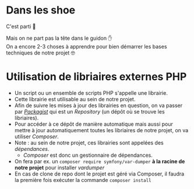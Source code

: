 # Dans les shoe

C'est parti :running:

Mais on ne part pas la tête dans le guidon :hand:  
On a encore 2-3 choses à apprendre pour bien démarrer les bases techniques de notre projet :nerd_face:

# Utilisation de libriaires externes PHP

- Un script ou un ensemble de scripts PHP s'appelle une librairie.
- Cette librairie est utilisable au sein de notre projet.
- Afin de suivre les mises à jour des librairies en question, on va passer par _[Packagist](https://packagist.org/)_ qui est un _Repository_ (un dépôt où se trouve les libriaires).
- Pour accéder à ce dépôt de manière automatique mais aussi pour mettre à jour automatiquement toutes les libriaires de notre projet, on va utiliser _Composer_.
- Note : au sein de notre projet, ces librairies sont appelées des _dépendances_.
  - _Composer_ est donc un gestionnaire de dépendances.
- On fera par ex. un `composer require symfony/var-dumper` **à la racine de notre projet** pour installer _vardumper_
- En cas de clone de repo dont le projet est géré via Composer, il faudra la première fois exécuter la commande `composer install`